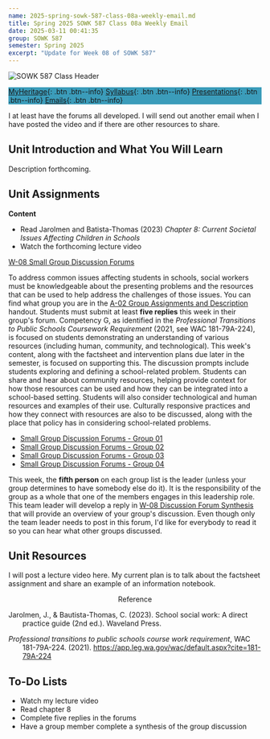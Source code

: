 ```yaml
---
name: 2025-spring-sowk-587-class-08a-weekly-email.md
title: Spring 2025 SOWK 587 Class 08a Weekly Email
date: 2025-03-11 00:41:35
group: SOWK 587
semester: Spring 2025
excerpt: "Update for Week 08 of SOWK 587"
---
```


![SOWK 587 Class Header](https://jacobrcampbell.com/assets/media/2025-sowk-587-header-email-image.jpg)

<div style="background-color: #3b9cba; width: 100%;" markdown="1">

[MyHeritage](https://myheritage.heritage.edu/ICS/Academics/SOWK/SOWK_587/2425_SP-SOWK_587-0/){: .btn .btn--info}
[Syllabus](https://jacobrcampbell.com/assets/media/2025-spring-sowk-587-0-sw-in-schools-syllabus-campbell.pdf){: .btn .btn--info}
[Presentations](https://presentations.jacobrcampbell.com){: .btn .btn--info}
[Emails](https://jacobrcampbell.com/communications/){: .btn .btn--info}

</div>

I at least have the forums all developed. I will send out another email when I have posted the video and if there are other resources to share. 

## Unit Introduction and What You Will Learn

Description forthcoming.

## Unit Assignments

**Content**

- Read Jarolmen and Batista-Thomas (2023) _Chapter 8: Current Societal Issues Affecting Children in Schools_
- Watch the forthcoming lecture video

[W-08 Small Group Discussion Forums](https://myheritage.heritage.edu/ICS/Academics/SOWK/SOWK_587/2425_SP-SOWK_587-0/💻_W-08_310-316.jnz?portlet=Group_Discussion_Forums&screen=TopicView&screenType=change&id=1575c65e-b538-4db0-b300-c1d410167127)

To address common issues affecting students in schools, social workers must be knowledgeable about the presenting problems and the resources that can be used to help address the challenges of those issues. You can find what group you are in the [A-02 Group Assignments and Description](https://myheritage.heritage.edu/ICS/Portlets/ICS/Handoutportlet/viewhandler.ashx?handout_id=9ac60a9e-af93-4ffa-a1b8-df0b7f662696) handout. Students must submit at least **five replies** this week in their group's forum. Competency G, as identified in the _Professional Transitions to Public Schools Coursework Requirement_ (2021, see WAC 181-79A-224), is focused on students demonstrating an understanding of various resources (including human, community, and technological). This week's content, along with the factsheet and intervention plans due later in the semester, is focused on supporting this. The discussion prompts include students exploring and defining a school-related problem. Students can share and hear about community resources, helping provide context for how those resources can be used and how they can be integrated into a school-based setting. Students will also consider technological and human resources and examples of their use. Culturally responsive practices and how they connect with resources are also to be discussed, along with the place that policy has in considering school-related problems. 

- [Small Group Discussion Forums - Group 01](https://myheritage.heritage.edu/ICS/Academics/SOWK/SOWK_587/2425_SP-SOWK_587-0/💻_W-08_310-316.jnz?portlet=Group_Discussion_Forums&screen=PostView&screenType=change&id=dc9fe9c1-8446-46dd-a080-83d798bcce46)
- [Small Group Discussion Forums - Group 02](https://myheritage.heritage.edu/ICS/Academics/SOWK/SOWK_587/2425_SP-SOWK_587-0/💻_W-08_310-316.jnz?portlet=Group_Discussion_Forums&screen=PostView&screenType=change&id=287d87c9-a6b2-4a29-9f31-a2fa4ae6c73f)
- [Small Group Discussion Forums - Group 03](https://myheritage.heritage.edu/ICS/Academics/SOWK/SOWK_587/2425_SP-SOWK_587-0/💻_W-08_310-316.jnz?portlet=Group_Discussion_Forums&screen=PostView&screenType=change&id=e61e2f2d-7b6b-4220-af15-536bdef23a3d)
- [Small Group Discussion Forums - Group 04](https://myheritage.heritage.edu/ICS/Academics/SOWK/SOWK_587/2425_SP-SOWK_587-0/💻_W-08_310-316.jnz?portlet=Group_Discussion_Forums&screen=PostView&screenType=change&id=b8f70846-eab1-452e-9ce8-5ce29395c748)

This week, the **fifth person** on each group list is the leader (unless your group determines to have somebody else do it). It is the responsibility of the group as a whole that one of the members engages in this leadership role. This team leader will develop a reply in [W-08 Discussion Forum Synthesis](https://myheritage.heritage.edu/ICS/Academics/SOWK/SOWK_587/2425_SP-SOWK_587-0/💻_W-08_310-316.jnz?portlet=Group_Discussion_Forums&screen=TopicView&screenType=change&id=e2db4029-4fd8-4d2b-b25c-58f74b1a73e8) that will provide an overview of your group's discussion. Even though only the team leader needs to post in this forum, I'd like for everybody to read it so you can hear what other groups discussed.

## Unit Resources

I will post a lecture video here. My current plan is to talk about the factsheet assignment and share an example of an information notebook.

<div style="text-align: center" markdown="1">
Reference
</div>
<div style="margin: 0 0 0 2em; text-indent: -2em;" markdown="1">

Jarolmen, J., & Bautista-Thomas, C. (2023). School social work: A direct practice guide (2nd ed.). Waveland Press. 

_Professional transitions to public schools course work requirement_, WAC 181-79A-224. (2021). <https://app.leg.wa.gov/wac/default.aspx?cite=181-79A-224>

</div>

## To-Do Lists

- Watch my lecture video
- Read chapter 8
- Complete five replies in the forums 
- Have a group member complete a synthesis of the group discussion 

